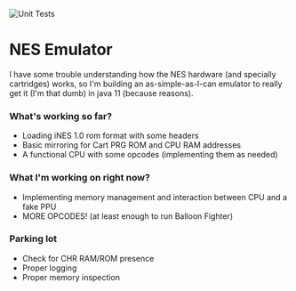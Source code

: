 ![Unit Tests](https://github.com/luizcavalcanti/nes-emulator/workflows/Unit%20Tests/badge.svg)

# NES Emulator

I have some trouble understanding how the NES hardware
(and specially cartridges) works, so I'm building an as-simple-as-I-can emulator to really get it (I'm that dumb)
in java 11 (because reasons).

### What's working so far?

- Loading iNES 1.0 rom format with some headers
- Basic mirroring for Cart PRG ROM and CPU RAM addresses
- A functional CPU with some opcodes (implementing them as needed)

### What I'm working on right now?

- Implementing memory management and interaction between CPU and a fake PPU
- MORE OPCODES! (at least enough to run Balloon Fighter)

### Parking lot

- Check for CHR RAM/ROM presence
- Proper logging
- Proper memory inspection
